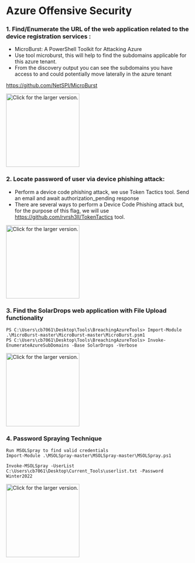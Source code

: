 # Azure Offensive Security

### 1.   Find/Enumerate the URL of the web application related to the device registration services :
+ 	MicroBurst: A PowerShell Toolkit for Attacking Azure
+	Use tool microburst, this will help to find the subdomains applicable for this azure tenant.
+	From the discovery output you can see the subdomains you have access to and could potentially move  laterally in the azure tenant

https://github.com/NetSPI/MicroBurst


<a href="https://drive.google.com/uc?export=view&id=10_ZkGfn5EmK-8mX0zZkIKoLyMXUIKZdX"><img src="https://drive.google.com/uc?export=view&id=10_ZkGfn5EmK-8mX0zZkIKoLyMXUIKZdX/" style="width: 200px; max-width: 50%; height: auto" title="Click for the larger version." /></a>


### 2.  Locate password of user via device phishing attack:

+ Perform a device code phishing attack, we use Token Tactics tool. Send an email and await authorization_pending response
+ There are several ways to perform a Device Code Phishing attack but, for the purpose of this flag, we will use https://github.com/rvrsh3ll/TokenTactics tool.


<a href="https://drive.google.com/uc?export=view&id=1QNwRvGDP2z75rJj8tiahJcqBj0wSb9OH_"><img src="https://drive.google.com/uc?export=view&id=1QNwRvGDP2z75rJj8tiahJcqBj0wSb9OH_/" style="width: 200px; max-width: 50%; height: auto" title="Click for the larger version." /></a>



### 3.  Find the SolarDrops web application with File Upload functionality

```
PS C:\Users\cb7061\Desktop\Tools\BreachingAzureTools> Import-Module .\MicroBurst-master\MicroBurst-master\MicroBurst.psm1
PS C:\Users\cb7061\Desktop\Tools\BreachingAzureTools> Invoke-EnumerateAzureSubDomains -Base SolarDrops -Verbose

```

<a href="https://drive.google.com/uc?export=view&id=1LvBp7r9_GRGOYVdEsPgo_E9x_DhllqSl"><img src="https://drive.google.com/uc?export=view&id=1LvBp7r9_GRGOYVdEsPgo_E9x_DhllqSl/" style="width: 200px; max-width: 50%; height: auto" title="Click for the larger version." /></a>


### 4.  Password Spraying Technique

```
Run MSOLSpray to find valid credentials
Import-Module .\MSOLSpray-master\MSOLSpray-master\MSOLSpray.ps1

Invoke-MSOLSpray -UserList C:\Users\cb7061\Desktop\Current_Tools\userlist.txt -Password Winter2022

```

<a href="https://drive.google.com/uc?export=view&id=1NvKwrBPrkMLikqwYwP4obTk9lwQ0rvrd"><img src="https://drive.google.com/uc?export=view&id=1NvKwrBPrkMLikqwYwP4obTk9lwQ0rvrd/" style="width: 200px; max-width: 50%; height: auto" title="Click for the larger version." /></a>

